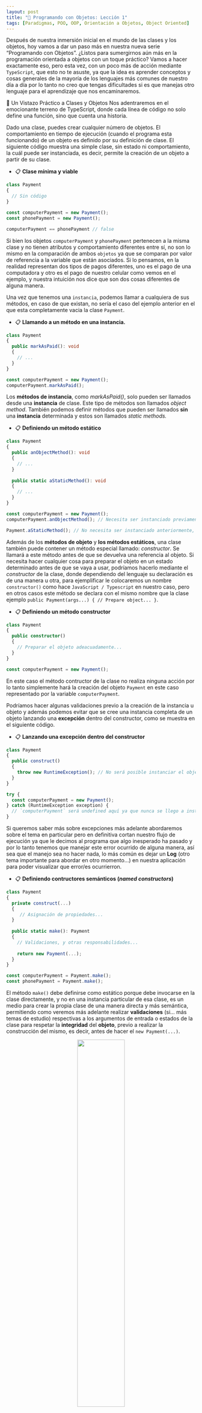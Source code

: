 ```yaml
---
layout: post
title: "🧱 Programando con Objetos: Lección 1"
tags: [Paradigmas, POO, OOP, Orientación a Objetos, Object Oriented]
---
```


Después de nuestra inmersión inicial en el mundo de las clases y los objetos, hoy vamos a dar un paso más en nuestra nueva serie “Programando con Objetos”. ¿Listos para sumergirnos aún más en la programación orientada a objetos con un toque práctico? Vamos a hacer exactamente eso, pero esta vez, con un poco más de acción mediante `TypeScript`, que esto no te asuste, ya que la idea es aprender conceptos y cosas generales de la mayoría de los lenguajes más comunes de nuestro día a día por lo tanto no creo que tengas dificultades si es que manejas otro lenguaje para el aprendizaje que nos encaminaremos.

🎯 Un Vistazo Práctico a Clases y Objetos
Nos adentraremos en el emocionante terreno de TypeScript, donde cada línea de código no solo define una función, sino que cuenta una historia.

Dado una clase, puedes crear cualquier número de objetos. El comportamiento en tiempo de ejecución (cuando el programa esta funcionando) de un objeto es definido por su definición de clase.
El siguiente código muestra una simple clase, sin estado ni comportamiento, la cuál puede ser instanciada, es decir, permite la creación de un objeto a partir de su clase.

- 📋 **Clase mínima y viable**

```typescript
class Payment
{
  // Sin código
}

const computerPayment = new Payment();
const phonePayment = new Payment();

computerPayment == phonePayment // false
```

Si bien los objetos `computerPayment` y `phonePayment` pertenecen a la misma clase y no tienen atributos y comportamiento diferentes entre sí, no son lo mismo en la comparación de ambos `objetos` ya que se comparan por valor de referencia a la variable que están asociados. Si lo pensamos, en la realidad representan dos tipos de pagos diferentes, uno es el pago de una computadora y otro es el pago de nuestro celular como vemos en el ejemplo, y nuestra intuición nos dice que son dos cosas diferentes de alguna manera.

Una vez que tenemos una `instancia`, podemos llamar a cualquiera de sus métodos, en caso de que existan, no sería el caso del ejemplo anterior en el que esta completamente vacia la clase `Payment`.

- 📋 **Llamando a un método en una instancia.**

```typescript
class Payment
{
  public markAsPaid(): void
  {
    // ...
  }
}

const computerPayment = new Payment();
computerPayment.markAsPaid();
```

Los **métodos de instancia**, como _markAsPaid()_, solo pueden ser llamados desde una **instancia** de clase.
Este tipo de métodos son llamados _object method_. También podemos definir métodos que pueden ser llamados **sin** una **instancia** determinada y estos son llamados _static methods._

- 📋 **Definiendo un método estático**

```typescript
class Payment
{
  public anObjectMethod(): void
  {
    // ...
  }
  
  public static aStaticMethod(): void
  {
    // ...
  }
}

const computerPayment = new Payment();
computerPayment.anObjectMethod(); // Necesita ser instanciado previamente como vemos en la línea anterior.

Payment.aStaticMethod(); // No necesita ser instanciado anteriormente, se puede utilizar desde la clase directamente.
```

Además de los **métodos de objeto** y **los métodos estáticos**, una clase también puede contener un método especial llamado: _constructor_.
Se llamará a este método antes de que se devuelva una referencia al objeto. Si necesita hacer cualquier cosa para preparar el objeto
en un estado determinado antes de que se vaya a usar, podríamos hacerlo mediante el _constructor_ de la clase, donde dependiendo del lenguaje su declaración
es de una manera u otra, para ejemplificar le colocaremos un nombre `constructor()` como hace `JavaScript / Typescript` en nuestro caso, pero en otros casos este método se declara con el mismo nombre que la clase ejemplo `public Payment(args...) { // Prepare object... }`.

- 📋 **Definiendo un método constructor**

```typescript
class Payment
{
  public constructor()
  {
    // Preparar el objeto adeacuadamente...
  }
}

const computerPayment = new Payment();
```

En este caso el método contructor de la clase no realiza ninguna acción por lo tanto simplemente hará la creación del objeto `Payment` en este caso representado por la variable `computerPayment`.

Podríamos hacer algunas validaciones previo a la creación de la instancia u objeto y además podemos evitar que se cree una instancia completa de un objeto lanzando una **excepción** dentro del constructor, como se muestra en el siguiente código.

- 📋 **Lanzando una excepción dentro del constructor**

```typescript
class Payment
{
  public construct()
  {
    throw new RuntimeException(); // No será posible instanciar el objeto Payment ya que su constructor siempre lanza una excepción pase lo que pase.
  }
}

try {
  const computerPayment = new Payment();
} catch (RuntimeException exception) {
  // `computerPayment` será undefined aquí ya que nunca se llego a instanciar Payment.
}
```

Si queremos saber más sobre excepciones más adelante abordaremos sobre el tema en particular pero en definitiva cortan nuestro flujo de ejecución ya que le decimos al programa que algo inesperado ha pasado y por lo tanto tenemos que manejar este error ocurrido de alguna manera, así sea que el manejo sea no hacer nada, lo más común es dejar un **Log** (otro tema importante para abordar en otro momento...) en nuestra aplicación para poder visualizar que error/es ocurrierron.

- 📋 **Definiendo contructores semánticos (_named constructors_)**

```typescript
class Payment
{
  private construct(...)
  {
     // Asignación de propiedades...
  }
  
  public static make(): Payment
  {
    // Validaciones, y otras responsabilidades...
    
    return new Payment(...);
  }
}

const computerPayment = Payment.make();
const phonePayment = Payment.make();
```

El método `make()` debe definirse como estático porque debe invocarse en la clase directamente, y no en una instancia particular de esa clase,
es un medio para crear la propia clase de una manera directa y más semántica, permitiendo como veremos más adelante realizar **validaciones** (si... más temas de estudio) respectivas a los argumentos de entrada o estados de la clase para respetar la **integridad** del **objeto**, previo a realizar la construcción del mismo, es decir, antes de hacer el `new Payment(...)`.

<p align="center"><img width="50%" src="https://user-images.githubusercontent.com/22304957/211164605-ed461c29-b3c2-4eef-acf3-ad8cd9bdbbdc.png"/></p>

